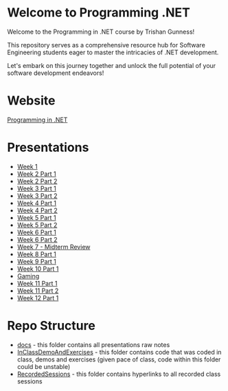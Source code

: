 # Welcome to Programming .NET

Welcome to the Programming in .NET course by Trishan Gunness!

This repository serves as a comprehensive resource hub for Software Engineering students eager to master the intricacies of .NET development. 

Let's embark on this journey together and unlock the full potential of your software development endeavors!

# Website
[Programming in .NET](https://tgunness.github.io/ProgrammingInDotnet/)

# Presentations
- [Week 1](https://tgunness.github.io/ProgrammingInDotnet/Week1.html)
- [Week 2 Part 1](https://tgunness.github.io/ProgrammingInDotnet/Week2Part1.html)
- [Week 2 Part 2](https://tgunness.github.io/ProgrammingInDotnet/Week2Part2.html)
- [Week 3 Part 1](https://tgunness.github.io/ProgrammingInDotnet/Week3Part1.html)
- [Week 3 Part 2](https://tgunness.github.io/ProgrammingInDotnet/Week3Part2.html)
- [Week 4 Part 1](https://tgunness.github.io/ProgrammingInDotnet/Week4Part1.html)
- [Week 4 Part 2](https://tgunness.github.io/ProgrammingInDotnet/Week4Part2.html)
- [Week 5 Part 1](https://tgunness.github.io/ProgrammingInDotnet/Week5Part1.html)
- [Week 5 Part 2](https://tgunness.github.io/ProgrammingInDotnet/Week5Part2.html)
- [Week 6 Part 1](https://tgunness.github.io/ProgrammingInDotnet/Week6Part1.html)
- [Week 6 Part 2](https://tgunness.github.io/ProgrammingInDotnet/Week6Part2.html)
- [Week 7 - Midterm Review](https://tgunness.github.io/ProgrammingInDotnet/Week7.html)
- [Week 8 Part 1](https://tgunness.github.io/ProgrammingInDotnet/Week8Part1.html)
- [Week 9 Part 1](https://tgunness.github.io/ProgrammingInDotnet/Week9Part1.html)
- [Week 10 Part 1](https://tgunness.github.io/ProgrammingInDotnet/Week10Part1.html)
- [Gaming](https://tgunness.github.io/ProgrammingInDotnet/Gaming.html)
- [Week 11 Part 1](https://tgunness.github.io/ProgrammingInDotnet/Week11Part1.html)
- [Week 11 Part 2](https://tgunness.github.io/ProgrammingInDotnet/Week11Part2.html)
- [Week 12 Part 1](https://tgunness.github.io/ProgrammingInDotnet/Week12Part1.html)

# Repo Structure

- [docs](https://github.com/tgunness/ProgrammingInDotnet/tree/main/docs) - this folder contains all presentations raw notes
- [InClassDemoAndExercises](https://github.com/tgunness/ProgrammingInDotnet/tree/main/InClassDemoAndExercises) - this folder contains code that was coded in class, demos and exercises (given pace of class, code within this folder could be unstable)
- [RecordedSessions](https://github.com/tgunness/ProgrammingInDotnet/tree/main/RecordedSessions) - this folder contains hyperlinks to all recorded class sessions


